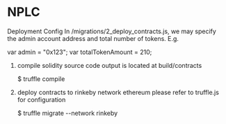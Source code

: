 # NPLC

Deployment Config
In /migrations/2_deploy_contracts.js, we may specify the admin account address and total number of tokens. E.g.

   var admin = "0x123";
   var totalTokenAmount = 210;


1. compile solidity source code
   output is located at build/contracts
   
   $ truffle compile

2. deploy contracts to rinkeby network ethereum
   please refer to truffle.js for configuration

   $ truffle migrate --network rinkeby
